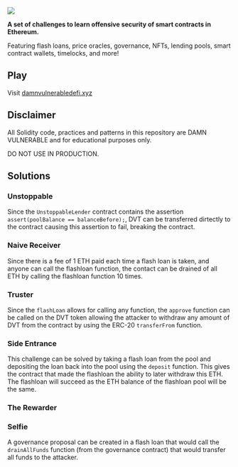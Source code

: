 ![](cover.png)

**A set of challenges to learn offensive security of smart contracts in Ethereum.**

Featuring flash loans, price oracles, governance, NFTs, lending pools, smart contract wallets, timelocks, and more!

## Play

Visit [damnvulnerabledefi.xyz](https://damnvulnerabledefi.xyz)

## Disclaimer

All Solidity code, practices and patterns in this repository are DAMN VULNERABLE and for educational purposes only.

DO NOT USE IN PRODUCTION.

## Solutions

### Unstoppable
Since the `UnstoppableLender` contract contains the assertion `assert(poolBalance == balanceBefore);`, DVT can be transferred dirtectly to the contract causing this assertion to fail, breaking the contract.

### Naive Receiver
Since there is a fee of 1 ETH paid each time a flash loan is taken, and anyone can call the flashloan function, the contact can be drained of all ETH by calling the flashloan function 10 times.

### Truster
Since the `flashLoan` allows for calling any function, the `approve` function can be called on the DVT token allowing the attacker to withdraw any amount of DVT from the contract by using the ERC-20 `transferFrom` function.

### Side Entrance
This challenge can be solved by taking a flash loan from the pool and depositing the loan back into the pool using the `deposit` function. This gives the contract that made the flashloan the ability to later withdraw this ETH. The flashloan will succeed as the ETH balance of the flashloan pool will be the same.

### The Rewarder

### Selfie
A governance proposal can be created in a flash loan that would call the `drainAllFunds` function (from the governance contract) that would transfer all funds to the attacker.

